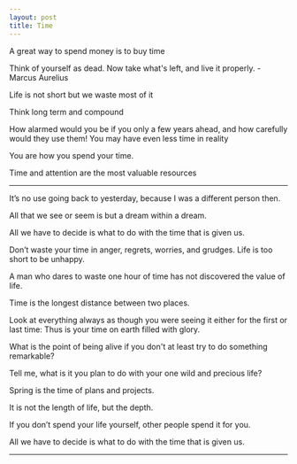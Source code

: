 ```yaml
---
layout: post
title: Time
---
```


A great way to spend money is to buy time

Think of yourself as dead. Now take what's left, and live it properly. - Marcus Aurelius 

Life is not short but we waste most of it

Think long term and compound 

How alarmed would you be if you only a few years ahead, and how carefully would they use them! You may have even less time in reality

You are how you spend your time.

Time and attention are the most valuable resources 

---

It’s no use going back to yesterday, because I was a different person then.

All that we see or seem is but a dream within a dream.

All we have to decide is what to do with the time that is given us.

Don’t waste your time in anger, regrets, worries, and grudges. Life is too short to be unhappy.

A man who dares to waste one hour of time has not discovered the value of life.

Time is the longest distance between two places.

Look at everything always as though you were seeing it either for the first or last time: Thus is your time on earth filled with glory.

What is the point of being alive if you don't at least try to do something remarkable?

Tell me, what is it you plan to do with your one wild and precious life?

Spring is the time of plans and projects.

It is not the length of life, but the depth.

If you don’t spend your life yourself, other people spend it for you.

All we have to decide is what to do with the time that is given us.



---



